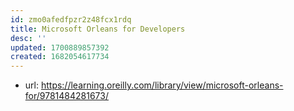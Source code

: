```yaml
---
id: zmo0afedfpzr2z48fcx1rdq
title: Microsoft Orleans for Developers
desc: ''
updated: 1700889857392
created: 1682054617734
---
```


- url: https://learning.oreilly.com/library/view/microsoft-orleans-for/9781484281673/
